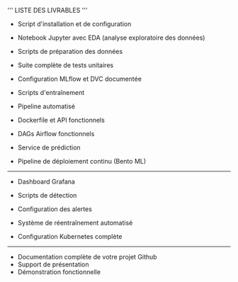 '''
LISTE DES LIVRABLES
'''

- Script d'installation et de configuration

- Notebook Jupyter avec EDA (analyse exploratoire des données)
- Scripts de préparation des données

- Suite complète de tests unitaires

- Configuration MLflow et DVC documentée

- Scripts d'entraînement
- Pipeline automatisé

- Dockerfile et API fonctionnels

- DAGs Airflow fonctionnels

- Service de prédiction
- Pipeline de déploiement continu (Bento ML)


_____


- Dashboard Grafana
- Scripts de détection
- Configuration des alertes

- Système de réentraînement automatisé

- Configuration Kubernetes complète


_____


- Documentation complète de votre projet Github 
- Support de présentation
- Démonstration fonctionnelle
